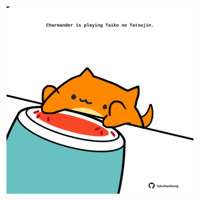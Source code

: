 <!-- built at 17/08/2022, 14:07:01 UTC -->
<p align="center">
  <img width="500" height="500" src="./ReadmeImage.svg">
</p>
